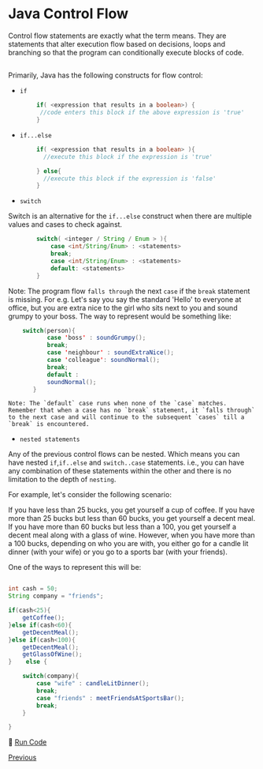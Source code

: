 # Java Control Flow

Control flow statements are exactly what the term means. They are statements that alter execution flow based on decisions, loops and branching so that the program can conditionally execute blocks of code.

##  

Primarily, Java has the following constructs for flow control:

- `if`

```java
        if( <expression that results in a boolean>) {
         //code enters this block if the above expression is 'true'
        }
```

- `if...else`

```java
        if( <expression that results in a boolean> ){
          //execute this block if the expression is 'true'

        } else{
          //execute this block if the expression is 'false'
        }
```

- `switch`

Switch is an alternative for the `if...else` construct when there are multiple values and cases to check against.

```java
        switch( <integer / String / Enum > ){
            case <int/String/Enum> : <statements>
            break;
            case <int/String/Enum> : <statements>
            default: <statements>
        }
```

Note: The program flow `falls through` the next `case` if the `break` statement is missing. For e.g. Let's say you say the standard 'Hello' to everyone at office, but you are extra nice to the girl who sits next to you and sound grumpy to your boss. The way to represent would be something like:

```java
    switch(person){
           case 'boss' : soundGrumpy();
           break;
           case 'neighbour' : soundExtraNice();
           case 'colleague': soundNormal();
           break;
           default :
           soundNormal();
       }
```

```
Note: The `default` case runs when none of the `case` matches. Remember that when a case has no `break` statement, it `falls through` to the next case and will continue to the subsequent `cases` till a `break` is encountered.
```

- `nested statements`

Any of the previous control flows can be nested. Which means you can have nested `if`,`if..else` and `switch..case` statements. i.e., you can have any combination of these statements within the other and there is no limitation to the depth of `nesting`.

For example, let's consider the following scenario:

If you have less than 25 bucks, you get yourself a cup of coffee. If you have more than 25 bucks but less than 60 bucks, you get yourself a decent meal. If you have more than 60 bucks but less than a 100, you get yourself a decent meal along with a glass of wine. However, when you have more than a 100 bucks, depending on who you are with, you either go for a candle lit dinner (with your wife) or you go to a sports bar (with your friends).

One of the ways to represent this will be:

```java

int cash = 50;
String company = "friends";

if(cash<25){
    getCoffee();
}else if(cash<60){
    getDecentMeal();
}else if(cash<100){
    getDecentMeal();
    getGlassOfWine();
}    else {

    switch(company){
        case "wife" : candleLitDinner();
        break;
        case "friends" : meetFriendsAtSportsBar();
        break;
    }

}
```

:rocket: [Run Code](https://repl.it/CJZi/1)

[Previous](Java-Basics)
